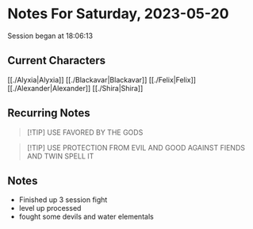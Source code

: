 # Notes For Saturday, 2023-05-20
Session began at 18:06:13
## Current Characters
[[./Alyxia|Alyxia]]
[[./Blackavar|Blackavar]]
[[./Felix|Felix]]
[[./Alexander|Alexander]]
[[./Shira|Shira]]
## Recurring Notes
>[!TIP] USE FAVORED BY THE GODS

>[!TIP] USE PROTECTION FROM EVIL AND GOOD AGAINST FIENDS AND TWIN SPELL IT
## Notes
- Finished up 3 session fight
- level up processed
- fought some devils and water elementals